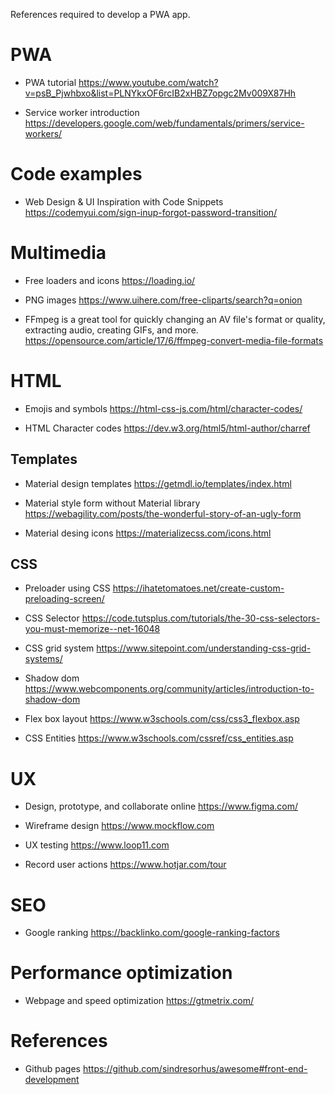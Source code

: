 References required to develop a PWA app.

# PWA

* PWA tutorial
https://www.youtube.com/watch?v=psB_Pjwhbxo&list=PLNYkxOF6rcIB2xHBZ7opgc2Mv009X87Hh

* Service worker introduction
https://developers.google.com/web/fundamentals/primers/service-workers/


# Code examples

* Web Design & UI Inspiration with Code Snippets
https://codemyui.com/sign-inup-forgot-password-transition/

# Multimedia

* Free loaders and icons 
https://loading.io/

* PNG images
https://www.uihere.com/free-cliparts/search?q=onion

* FFmpeg is a great tool for quickly changing an AV file's format or quality, extracting audio, creating GIFs, and more.
https://opensource.com/article/17/6/ffmpeg-convert-media-file-formats

# HTML

* Emojis and symbols 
https://html-css-js.com/html/character-codes/

* HTML Character codes
https://dev.w3.org/html5/html-author/charref

## Templates

* Material design templates
https://getmdl.io/templates/index.html

* Material style form without Material library
https://webagility.com/posts/the-wonderful-story-of-an-ugly-form

* Material desing icons
https://materializecss.com/icons.html

## CSS

* Preloader using CSS
https://ihatetomatoes.net/create-custom-preloading-screen/

* CSS Selector 
https://code.tutsplus.com/tutorials/the-30-css-selectors-you-must-memorize--net-16048

* CSS grid system
https://www.sitepoint.com/understanding-css-grid-systems/

* Shadow dom 
https://www.webcomponents.org/community/articles/introduction-to-shadow-dom

* Flex box layout
https://www.w3schools.com/css/css3_flexbox.asp

* CSS Entities
https://www.w3schools.com/cssref/css_entities.asp

# UX

* Design, prototype, and collaborate online
https://www.figma.com/

* Wireframe design 
https://www.mockflow.com

* UX testing
https://www.loop11.com

* Record user actions 
https://www.hotjar.com/tour

# SEO

* Google ranking
https://backlinko.com/google-ranking-factors

# Performance optimization

* Webpage and speed optimization
https://gtmetrix.com/

# References

* Github pages
https://github.com/sindresorhus/awesome#front-end-development





